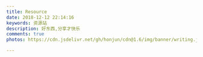 ```yaml
---
title: Resource
date: 2018-12-12 22:14:16
keywords: 资源站
description: 好东西,分享才快乐
comments: true
photos: https://cdn.jsdelivr.net/gh/honjun/cdn@1.6/img/banner/writing.jpg

---
```

